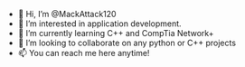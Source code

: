 - 👋 Hi, I’m @MackAttack120
- 👀 I’m interested in application development.
- 🌱 I’m currently learning C++ and CompTia Network+
- 💞️ I’m looking to collaborate on any python or C++ projects
- 📫 You can reach me here anytime!

<!---
MackAttack120/MackAttack120 is a ✨ special ✨ repository because its `README.md` (this file) appears on your GitHub profile.
You can click the Preview link to take a look at your changes.
--->
